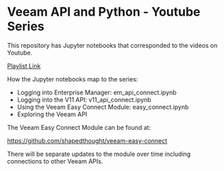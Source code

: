 # Veeam API and Python - Youtube Series

This repository has Jupyter notebooks that corresponded to the videos on Youtube.

[Playlist Link](https://youtube.com/playlist?list=PLEhRkGEqTIRwKpLZAf0ZU5dYktmR9AGyU)

How the Jupyter notebooks map to the series:

- Logging into Enterprise Manager: em_api_connect.ipynb
- Logging into the V11 API: v11_api_connect.ipynb
- Using the Veeam Easy Connect Module: easy_connect.ipynb
- Exploring the Veeam API

The Veeam Easy Connect Module can be found at: 

https://github.com/shapedthought/veeam-easy-connect

There will be separate updates to the module over time including connections to other Veeam APIs.
